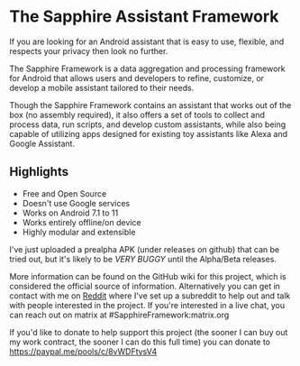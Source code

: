 # The Sapphire Assistant Framework
If you are looking for an Android assistant that is easy to use, flexible, and respects your privacy then look no further.

The Sapphire Framework is a data aggregation and processing framework for Android that allows users and developers to refine, customize, or develop a mobile assistant tailored to their needs.

Though the Sapphire Framework contains an assistant that works out of the box (no assembly required), it also offers a set of tools to collect and process data, run scripts, and develop custom assistants, while also being capable of utilizing apps designed for existing toy assistants like Alexa and Google Assistant. 

## Highlights
* Free and Open Source
* Doesn't use Google services
* Works on Android 7.1 to 11
* Works entirely offline/on device
* Highly modular and extensible

I've just uploaded a prealpha APK (under releases on github) that can be tried out, but it's likely to be *VERY BUGGY* until the Alpha/Beta releases.

More information can be found on the GitHub wiki for this project, which is considered the official source of information. Alternatively you can get in contact with me on [Reddit](https://www.reddit.com/r/SapphireFramework/) where I've set up a subreddit to help out and talk with people interested in the project. If you're interested in a live chat, you can reach out on matrix at #SapphireFramework:matrix.org

If you'd like to donate to help support this project (the sooner I can buy out my work contract, the sooner I can do this full time) you can donate to https://paypal.me/pools/c/8vWDFtysV4

